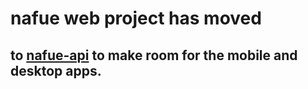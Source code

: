 # nafue web project has moved
## to <a href="https://github.com/menkveldj/nafue-api">nafue-api</a> to make room for the mobile and desktop apps.
